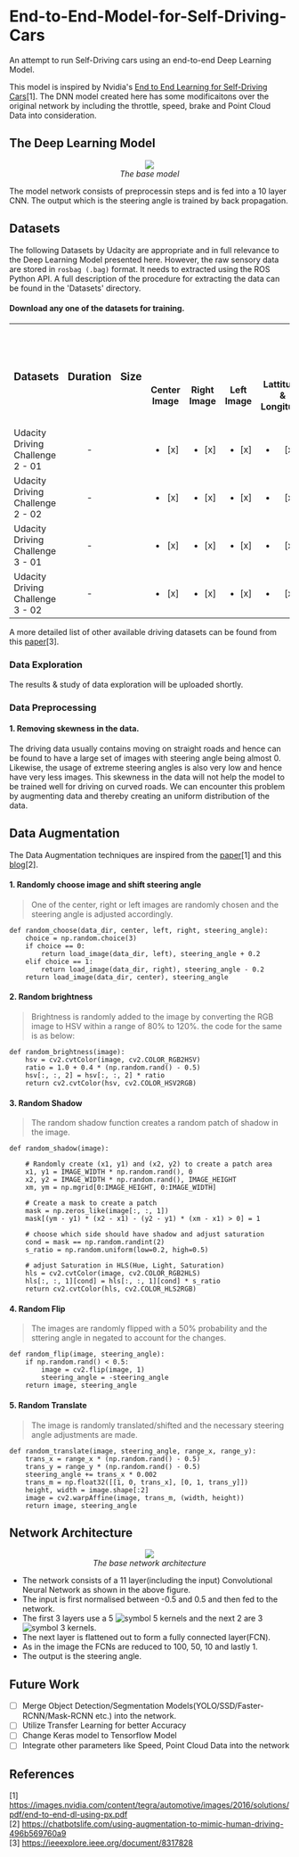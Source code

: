 # End-to-End-Model-for-Self-Driving-Cars
An attempt to run Self-Driving cars using an end-to-end Deep Learning Model.

This model is inspired by Nvidia's [End to End Learning for Self-Driving Cars](https://images.nvidia.com/content/tegra/automotive/images/2016/solutions/pdf/end-to-end-dl-using-px.pdf)[1]. The DNN model created here has some modificaitons over the original network by including the throttle, speed, brake and Point Cloud Data into consideration.

## The Deep Learning Model
<p align="center">
  <img src="https://github.com/SurajDonthi/End-to-End-Model-for-Self-Driving-Cars/blob/master/Doc_Images/Model%20Architecture.JPG"><br>
  <i>The base model</i>
</p>

The model network consists of preprocessin steps and is fed into a 10 layer CNN. The output which is the steering angle is trained by back propagation.

## Datasets
The following Datasets by Udacity are appropriate and in full relevance to the Deep Learning Model presented here. However, the raw sensory data are stored in `rosbag (.bag)` format. It needs to extracted using the ROS Python API. A full description of the procedure for extracting the data can be found in the 'Datasets' directory.

#### Download any one of the datasets for training.

<table>
  <tr>
    <td rowspan=2 align="center"><h3>Datasets
    <td rowspan=2 align="center"><h3>Duration 
    <td rowspan=2 align="center"><h3>Size 
    <td rowspan=1 colspan=10 align="center"><h3>Parameters
  <tr> 
    <td align="center"><h4>Center Image	
    <td align="center"><h4>Right Image 
    <td align="center"><h4>Left Image
    <td align="center"><h4>Lattitude & Longitude
    <td align="center"><h4>Steering Angle 
    <td align="center"><h4>Throttle
    <td align="center"><h4>Brake
    <td align="center"><h4>Speed
    <td align="center"><h4>Gear
    <td align="center"><h4>Point Cloud Data
  <tr>
    <td> Udacity Driving Challenge 2 - 01
    <td align="center"> -
    <td align="center">
    <td align="center"><ul><li>[x] </ul>
    <td align="center"><ul><li>[x] </ul>
    <td align="center"><ul><li>[x] </ul>
    <td align="center"><ul><li>[x] </ul>
    <td align="center"><ul><li>[x] </ul>
    <td align="center"><ul><li>[x] </ul>
    <td align="center"><ul><li>[x] </ul>
    <td align="center"><ul><li>[x] </ul>
    <td align="center"><ul><li>[x] </ul>
    <td align="center"><ul><li>[ ] </ul>
  <tr>
    <td> Udacity Driving Challenge 2 - 02
    <td align="center"> -
    <td align="center">
    <td align="center"><ul><li>[x] </ul>
    <td align="center"><ul><li>[x] </ul>
    <td align="center"><ul><li>[x] </ul>
    <td align="center"><ul><li>[x] </ul>
    <td align="center"><ul><li>[x] </ul>
    <td align="center"><ul><li>[x] </ul>
    <td align="center"><ul><li>[x] </ul>
    <td align="center"><ul><li>[x] </ul>
    <td align="center"><ul><li>[x] </ul>
    <td align="center"><ul><li>[ ] </ul>
  <tr>
    <td> Udacity Driving Challenge 3 - 01
    <td align="center"> -
    <td align="center">
    <td align="center"><ul><li>[x] </ul>
    <td align="center"><ul><li>[x] </ul>
    <td align="center"><ul><li>[x] </ul>
    <td align="center"><ul><li>[x] </ul>
    <td align="center"><ul><li>[x] </ul>
    <td align="center"><ul><li>[x] </ul>
    <td align="center"><ul><li>[x] </ul>
    <td align="center"><ul><li>[x] </ul>
    <td align="center"><ul><li>[x] </ul>
    <td align="center"><ul><li>[x] </ul>
  <tr>
    <td> Udacity Driving Challenge 3 - 02
    <td align="center"> -
    <td align="center">
    <td align="center"><ul><li>[x] </ul>
    <td align="center"><ul><li>[x] </ul>
    <td align="center"><ul><li>[x] </ul>
    <td align="center"><ul><li>[x] </ul>
    <td align="center"><ul><li>[x] </ul>
    <td align="center"><ul><li>[x] </ul>
    <td align="center"><ul><li>[x] </ul>
    <td align="center"><ul><li>[x] </ul>
    <td align="center"><ul><li>[x] </ul>
    <td align="center"><ul><li>[x] </ul>
  </tr>
</table>
      
A more detailed list of other available driving datasets can be found from this [paper](https://ieeexplore.ieee.org/document/8317828)[3].

### Data Exploration
The results & study of data exploration will be uploaded shortly.

### Data Preprocessing
#### 1. Removing skewness in the data.
The driving data usually contains moving on straight roads and hence can be found to have a large set of images with steering angle being almost 0. Likewise, the usage of extreme steering angles is also very low  and hence have very less images. This skewness in the data will not help the model to be trained well for driving on curved roads. We can encounter this problem by augmenting data and thereby creating an uniform distribution of the data.

## Data Augmentation
The Data Augmentation techniques are inspired from the [paper](https://images.nvidia.com/content/tegra/automotive/images/2016/solutions/pdf/end-to-end-dl-using-px.pdf)[1] and this [blog](https://chatbotslife.com/using-augmentation-to-mimic-human-driving-496b569760a9)[2].

#### 1. Randomly choose image and  shift steering angle
> One of the center, right or left images are randomly chosen and the steering angle is adjusted accordingly.

    def random_choose(data_dir, center, left, right, steering_angle):
        choice = np.random.choice(3)
        if choice == 0:
            return load_image(data_dir, left), steering_angle + 0.2
        elif choice == 1:
            return load_image(data_dir, right), steering_angle - 0.2
        return load_image(data_dir, center), steering_angle


#### 2. Random brightness
> Brightness is randomly added to the image by converting the RGB image to HSV within a range of 80% to 120%. the code for the same is as below:

    def random_brightness(image):
        hsv = cv2.cvtColor(image, cv2.COLOR_RGB2HSV)
        ratio = 1.0 + 0.4 * (np.random.rand() - 0.5)
        hsv[:, :, 2] = hsv[:, :, 2] * ratio
        return cv2.cvtColor(hsv, cv2.COLOR_HSV2RGB)

#### 3. Random Shadow
> The random shadow function creates a random patch of shadow in the image.

    def random_shadow(image):
    
        # Randomly create (x1, y1) and (x2, y2) to create a patch area
        x1, y1 = IMAGE_WIDTH * np.random.rand(), 0
        x2, y2 = IMAGE_WIDTH * np.random.rand(), IMAGE_HEIGHT
        xm, ym = np.mgrid[0:IMAGE_HEIGHT, 0:IMAGE_WIDTH]
        
        # Create a mask to create a patch
        mask = np.zeros_like(image[:, :, 1])
        mask[(ym - y1) * (x2 - x1) - (y2 - y1) * (xm - x1) > 0] = 1

        # choose which side should have shadow and adjust saturation
        cond = mask == np.random.randint(2)
        s_ratio = np.random.uniform(low=0.2, high=0.5)

        # adjust Saturation in HLS(Hue, Light, Saturation)
        hls = cv2.cvtColor(image, cv2.COLOR_RGB2HLS)
        hls[:, :, 1][cond] = hls[:, :, 1][cond] * s_ratio
        return cv2.cvtColor(hls, cv2.COLOR_HLS2RGB)

#### 4. Random Flip
> The images are randomly flipped with a 50% probability and the sttering angle in negated to account for the changes.

    def random_flip(image, steering_angle):
        if np.random.rand() < 0.5:
            image = cv2.flip(image, 1)
            steering_angle = -steering_angle
        return image, steering_angle

#### 5. Random Translate
>The image is randomly translated/shifted and the necessary steering angle adjustments are made.

    def random_translate(image, steering_angle, range_x, range_y):
        trans_x = range_x * (np.random.rand() - 0.5)
        trans_y = range_y * (np.random.rand() - 0.5)
        steering_angle += trans_x * 0.002
        trans_m = np.float32([[1, 0, trans_x], [0, 1, trans_y]])
        height, width = image.shape[:2]
        image = cv2.warpAffine(image, trans_m, (width, height))
        return image, steering_angle


## Network Architecture
<p align="center">
  <img src="https://github.com/SurajDonthi/End-to-End-Model-for-Self-Driving-Cars/blob/master/Doc_Images/Network%20Architecture.JPG"><br>
  <i>The base network architecture</i>
</p>

 - The network consists of a 11 layer(including the input) Convolutional Neural Network as shown in the above figure.
 - The input is first normalised between -0.5 and 0.5 and then fed to the network.
 - The first 3 layers use a 5 ![symbol](http://latex.codecogs.com/gif.latex?\times) 5 kernels and the next 2 are 3 ![symbol](http://latex.codecogs.com/gif.latex?\times) 3 kernels.
 - The next layer is flattened out to form a fully connected layer(FCN).
 -  As in the image the FCNs are reduced to 100, 50, 10 and lastly 1.
 - The output is the steering angle.

## Future Work
- [ ] Merge Object Detection/Segmentation Models(YOLO/SSD/Faster-RCNN/Mask-RCNN etc.) into the network.
- [ ] Utilize Transfer Learning for better Accuracy
- [ ] Change Keras model to Tensorflow Model
- [ ] Integrate other parameters like Speed, Point Cloud Data into the network

## References
[1] https://images.nvidia.com/content/tegra/automotive/images/2016/solutions/pdf/end-to-end-dl-using-px.pdf <br>
[2] https://chatbotslife.com/using-augmentation-to-mimic-human-driving-496b569760a9 <br>
[3] https://ieeexplore.ieee.org/document/8317828
